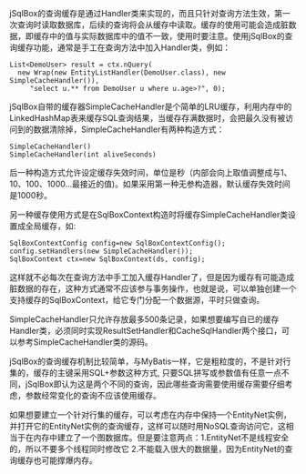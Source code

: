 jSqlBox的查询缓存是通过Handler类来实现的，而且只针对查询方法生效，第一次查询时读取数据库，后续的查询将会从缓存中读取。缓存的使用可能会造成脏数据，即缓存中的值与实际数据库中的值不一致，使用时要注意。使用jSqlBox的查询缓存功能，通常是手工在查询方法中加入Handler类，例如：
```
List<DemoUser> result = ctx.nQuery(
  new Wrap(new EntityListHandler(DemoUser.class), new SimpleCacheHandler()),
	 "select u.** from DemoUser u where u.age>?", 0);
```
jSqlBox自带的缓存器SimpleCacheHandler是个简单的LRU缓存，利用内存中的LinkedHashMap表来缓存SQL查询结果，当缓存存满数据时，会把最久没有被访问到的数据清除掉，SimpleCacheHandler有两种构造方式：
```
SimpleCacheHandler()
SimpleCacheHandler(int aliveSeconds)
```
后一种构造方式允许设定缓存失效时间，单位是秒（内部会向上取值调整成与1、10、100、1000...最接近的值)。如果采用第一种无参构造器，默认缓存失效时间是1000秒。

另一种缓存使用方式是在SqlBoxContext构造时将缓存SimpleCacheHandler类设置成全局缓存，如:
```
SqlBoxContextConfig config=new SqlBoxContextConfig();
config.setHandlers(new SimpleCacheHandler());
SqlBoxContext ctx=new SqlBoxContext(ds, config);
```
这样就不必每次在查询方法中手工加入缓存Handler了，但是因为缓存有可能造成脏数据的存在，这种方式通常不应该参与事务操作，也就是说，可以单独创建一个支持缓存的SqlBoxContext，给它专门分配一个数据源，平时只做查询。  

SimpleCacheHandler只允许存放最多500条记录，如果想要编写自已的缓存Handler类，必须同时实现ResultSetHandler和CacheSqlHandler两个接口，可以参考SimpleCacheHandler类的源码。  

jSqlBox的查询缓存机制比较简单，与MyBatis一样，它是粗粒度的，不是针对行集的，缓存的主键采用SQL+参数这种方式, 只要SQL拼写或参数值有任意一点不同，jSqlBox即认为这是两个不同的查询，因此哪些查询需要使用缓存需要仔细考虑，参数经常变化的查询不应该使用缓存。  

如果想要建立一个针对行集的缓存，可以考虑在内存中保持一个EntityNet实例，并打开它的EntityNet实例的查询缓存，这样可以随时用NoSQL查询访问它，这相当于在内存中建立了一个图数据库。但是要注意两点：1.EntityNet不是线程安全的，所以不要多个线程同时修改它 2.不能载入很大的数据量，因为EntityNet的查询缓存也可能撑爆内存。

